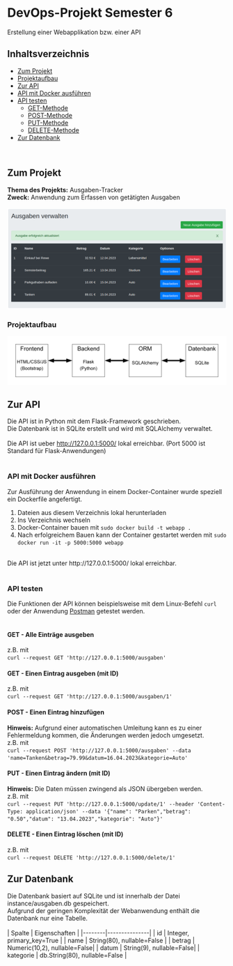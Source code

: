 # DevOps-Projekt Semester 6

Erstellung einer Webapplikation bzw. einer API

## Inhaltsverzeichnis

- [Zum Projekt](#zum-projekt)
- [Projektaufbau](#projektaufbau)
- [Zur API](#zur-api)
- [API mit Docker ausführen](#api-mit-docker-ausführen)
- [API testen](#api-testen)
  - [GET-Methode](#get---alle-einträge-ausgeben)
  - [POST-Methode](#post---einen-eintrag-hinzufügen)
  - [PUT-Methode](#put---einen-eintrag-ändern-mit-id)
  - [DELETE-Methode](#delete---einen-eintrag-löschen-mit-id)
- [Zur Datenbank](#zur-datenbank)
<br>

## Zum Projekt

**Thema des Projekts:** Ausgaben-Tracker <br>
**Zweck:** Anwendung zum Erfassen von getätigten Ausgaben <br>
<br>
<img src="Abbildungen README/Frontend.png" alt="Übersicht mit Frontend des Projekts" title="Frontend des Projekts">
<br>

### Projektaufbau

<img src="Abbildungen README/Projektaufbau.png" alt="Übersicht mit Projektaufbau" title="Projektaufbau">
<br>

## Zur API

Die API ist in Python mit dem Flask-Framework geschrieben. <br>
Die Datenbank ist in SQLite erstellt und wird mit SQLAlchemy verwaltet. <br>
<br>
Die API ist ueber http://127.0.0.1:5000/ lokal erreichbar. (Port 5000 ist Standard für Flask-Anwendungen) <br>
<br>

### API mit Docker ausführen

Zur Ausführung der Anwendung in einem Docker-Container wurde speziell ein Dockerfile angefertigt. <br>

1. Dateien aus diesem Verzeichnis lokal herunterladen <br>
2. Ins Verzeichnis wechseln <br>
3. Docker-Container bauen mit  ``` sudo docker build -t webapp . ``` <br>
4. Nach erfolgreichem Bauen kann der Container gestartet werden mit ``` sudo docker run -it -p 5000:5000 webapp ``` <br>
<br>
Die API ist jetzt unter http://127.0.0.1:5000/ lokal erreichbar. <br>
<br>

### API testen

Die Funktionen der API können beispielsweise mit dem Linux-Befehl ``` curl ``` oder  der Anwendung [Postman](https://www.postman.com/downloads/) getestet werden. <br>
<br>

#### GET - Alle Einträge ausgeben

z.B. mit <br> ``` curl --request GET 'http://127.0.0.1:5000/ausgaben' ```
<br>

#### GET - Einen Eintrag ausgeben (mit ID)

z.B. mit <br> ``` curl --request GET 'http://127.0.0.1:5000/ausgaben/1' ```
<br>

#### POST - Einen Eintrag hinzufügen

**Hinweis:** Aufgrund einer automatischen Umleitung kann es zu einer Fehlermeldung kommen, die Änderungen werden jedoch umgesetzt. <br>
z.B. mit <br> ``` curl --request POST 'http://127.0.0.1:5000/ausgaben' --data 'name=Tanken&betrag=79.99&datum=16.04.2023&kategorie=Auto' ```
<br>

#### PUT  - Einen Eintrag ändern (mit ID)

**Hinweis:** Die Daten müssen zwingend als JSON übergeben werden. <br>
z.B. mit <br>  ``` curl --request PUT 'http://127.0.0.1:5000/update/1' --header 'Content-Type: application/json' --data '{"name": "Parken","betrag": "0.50","datum": "13.04.2023","kategorie": "Auto"}' ```
<br>

#### DELETE - Einen Eintrag löschen (mit ID)

z.B. mit <br> ``` curl --request DELETE 'http://127.0.0.1:5000/delete/1' ```
<br>

## Zur Datenbank

Die Datenbank basiert auf SQLite und ist innerhalb der Datei instance/ausgaben.db gespeichert. <br>
Aufgrund der geringen Komplexität der Webanwendung enthält die Datenbank nur eine Tabelle. <br>
<br>
| Spalte | Eigenschaften |
|--------|---------------|
| id     | Integer, primary_key=True |
| name   | String(80), nullable=False |
| betrag | Numeric(10,2), nullable=False|
| datum  | String(9), nullable=False|
| kategorie | db.String(80), nullable=False |